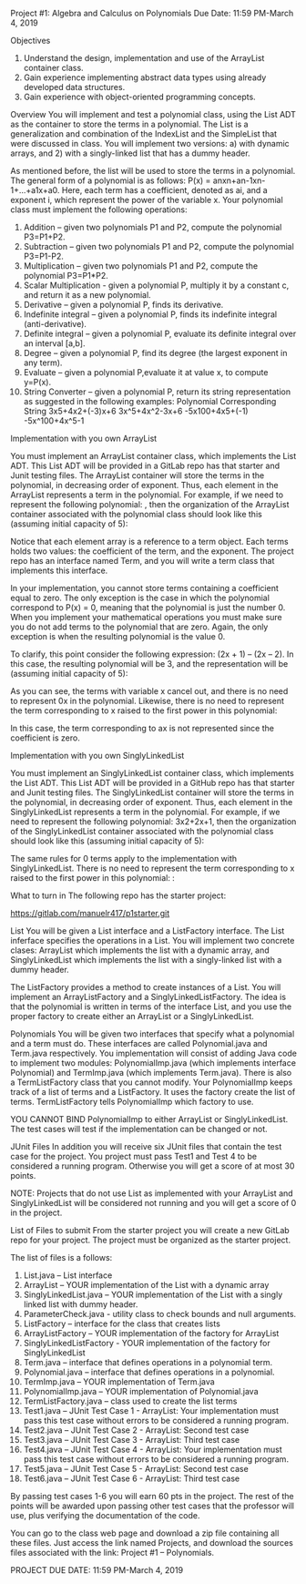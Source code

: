 Project #1: Algebra and Calculus on Polynomials
Due Date: 11:59 PM-March 4, 2019 

Objectives
1.	Understand the design, implementation and use of the ArrayList container class.
2.	Gain experience implementing abstract data types using already developed data structures.
3.	Gain experience with object-oriented programming concepts.

Overview
You will implement and test a polynomial class, using the List ADT as the container to store the terms in a polynomial. The List is a generalization and combination of the IndexList and the SimpleList that were discussed in class. You will implement two versions: a) with dynamic arrays, and 2) with a singly-linked list that has a dummy header.

As mentioned before, the list will be used to store the terms in a polynomial. The general form of a polynomial is as follows:  P(x) = anxn+an-1xn-1+...+a1x+a0. Here, each term has a coefficient, denoted as ai, and a exponent i, which represent the power of the variable x. Your polynomial class must implement the following operations:
1.	Addition – given two polynomials P1 and P2, compute the polynomial P3=P1+P2.
2.	Subtraction – given two polynomials  P1 and P2, compute the polynomial P3=P1-P2.
3.	Multiplication – given two polynomials P1 and P2, compute the polynomial P3=P1*P2.
4.	Scalar Multiplication - given a polynomial P, multiply it by a constant c, and return it as a new polynomial.
5.	Derivative – given a polynomial P, finds its derivative.
6.	Indefinite integral – given a polynomial P, finds its indefinite integral (anti-derivative).
7.	Definite integral – given a polynomial  P, evaluate its definite integral over an interval [a,b].
8.	Degree – given a polynomial P, find its degree (the largest exponent in any term).
9.	Evaluate – given a polynomial P,evaluate it at value x, to compute y=P(x).
10.	String Converter –  given a polynomial P, return its string representation as suggested in the following examples: 
Polynomial 	Corresponding String
3x5+4x2+(-3)x+6	3x^5+4x^2-3x+6
-5x100+4x5+(-1)	-5x^100+4x^5-1

Implementation with you own ArrayList

You must implement an ArrayList container class, which implements the List ADT. This List ADT will be provided in a GitLab repo has that starter and Junit testing files. The ArrayList container will store the terms in the polynomial, in decreasing order of exponent. Thus, each element in the ArrayList represents a term in the polynomial.  For example, if we need to represent the following polynomial:  , then the organization of the ArrayList container associated with the polynomial class should look like this (assuming initial capacity of 5):
 

Notice that each element array is a reference to a term object. Each terms holds two values: the coefficient of the term, and the exponent. The project repo has an interface named Term, and you will write a term class that implements this interface.

In your implementation, you cannot store terms containing a coefficient equal to zero. The only exception is the case in which the polynomial correspond to P(x) = 0, meaning that the polynomial is just the number 0. When you implement your mathematical operations you must make sure you do not add terms to the polynomial that are zero. Again, the only exception is when the resulting polynomial is the value 0.

To clarify, this point consider the following expression: (2x + 1) – (2x – 2). In this case, the resulting polynomial will be 3, and the representation will be (assuming initial capacity of 5):

 
As you can see, the terms with variable x cancel out, and there is no need to represent 0x in the polynomial. Likewise, there is no need to represent the term corresponding to x raised to the first power in this polynomial:  
 

In this case, the term corresponding to ax is not represented since the coefficient is zero.

Implementation with you own SinglyLinkedList

You must implement an SinglyLinkedList container class, which implements the List ADT. This List ADT will be provided in a GitHub repo has that starter and Junit testing files. The SinglyLinkedList container will store the terms in the polynomial, in decreasing order of exponent. Thus, each element in the SinglyLinkedList represents a term in the polynomial.  For example, if we need to represent the following polynomial: 3x2+2x+1, then the organization of the SinglyLinkedList container associated with the polynomial class should look like this (assuming initial capacity of 5):
 

The same rules for 0 terms apply to the implementation with SinglyLinkedList.  There is no need to represent the term corresponding to x raised to the first power in this polynomial:  :

 

What to turn in
The following repo has the starter project:

https://gitlab.com/manuelr417/p1starter.git

List
You will be given a List interface and a ListFactory interface.  The List inferface specifies the operations in a List. You will implement two concrete clases: ArrayList which implements the list with a dynamic array, and SinglyLinkedList which implements the list with a singly-linked list with a dummy header.

The ListFactory provides a method to create instances of a List. You will implement an ArrayListFactory and a SinglyLinkedListFactory. The idea is that the polynomial is written in terms of the interface List, and you use the proper factory to create either an ArrayList or a SinglyLinkedList.

Polynomials
You will be given two interfaces that specify what a polynomial and a term must do. These interfaces are called Polynomial.java and Term.java respectively.  You implementation will consist of adding Java code to implement two modules: PolynomialImp.java (which implements interface Polynomial) and TermImp.java (which implements Term.java). There is also a TermListFactory class that you cannot modify. Your PolynomialImp keeps track of a list of terms and a ListFactory. It uses the factory create the list of terms. TermListFactory tells PolynomialImp which factory to use.

YOU CANNOT BIND PolynomialImp to either ArrayList or SinglyLinkedList. The test cases will test if the implementation can be changed or not.

JUnit Files
In addition you will receive six JUnit files that contain the test case for the project. You project must pass Test1 and Test 4 to be considered a running program. Otherwise you will get a score of at most 30 points.

NOTE: Projects that do not use List as implemented with your ArrayList and SinglyLinkedList will be considered not running and you will get a score of 0 in the project.

List of Files to submit
From the starter project you will create a new GitLab repo for your project. The project must be organized as the starter project.

The list of files is a follows:

1.	List.java – List interface
2.	ArrayList – YOUR implementation of the List with a dynamic array
3.	SinglyLinkedList.java – YOUR implementation of the List with a singly linked list with dummy header.
4.	ParameterCheck.java  - utility class to check bounds and null arguments.
5.	ListFactory – interface for the class that creates lists
6.	ArrayListFactory – YOUR implementation of the factory for ArrayList
7.	SinglyLinkedListFactory  - YOUR implementation of the factory for SinglyLinkedList
8.	Term.java – interface that defines operations in a polynomial term.
9.	Polynomial.java – interface that defines operations in a polynomial.
10.	TermImp.java – YOUR implementation of Term.java
11.	PolynomialImp.java – YOUR implementation of Polynomial.java
12.	TermListFactory.java – class used to create the list terms
13.	Test1.java – JUnit Test Case 1 - ArrayList: Your implementation must pass this test case without errors to be considered a running program.
14.	Test2.java – JUnit Test Case 2 - ArrayList: Second test case
15.	Test3.java – JUnit Test Case 3 - ArrayList: Third test case
16.	Test4.java – JUnit Test Case 4 - ArrayList: Your implementation must pass this test case without errors to be considered a running program.
17.	Test5.java – JUnit Test Case 5 - ArrayList: Second test case
18.	Test6.java – JUnit Test Case 6 - ArrayList: Third test case


By passing test cases 1-6 you will earn 60 pts in the project. The rest of the points will be awarded upon passing other test cases that the professor will use, plus verifying the documentation of the code.

You can go to the class web page and download a zip file containing all these files. Just access the link named Projects, and download the sources files associated with the link: Project #1 – Polynomials.



PROJECT DUE DATE: 11:59 PM-March 4, 2019


